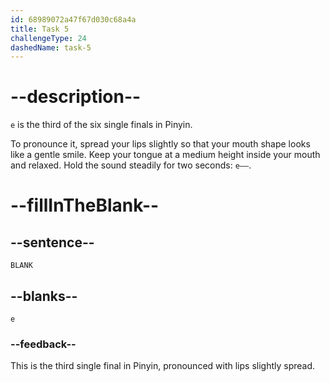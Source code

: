 ```yaml
---
id: 68989072a47f67d030c68a4a
title: Task 5
challengeType: 24
dashedName: task-5
---
```


<!-- (Audio) A: e -->

# --description--

`e` is the third of the six single finals in Pinyin.

To pronounce it, spread your lips slightly so that your mouth shape looks like a gentle smile. Keep your tongue at a medium height inside your mouth and relaxed. Hold the sound steadily for two seconds: `e——`.

# --fillInTheBlank--

## --sentence--

`BLANK`

## --blanks--

`e`

### --feedback--

This is the third single final in Pinyin, pronounced with lips slightly spread.
